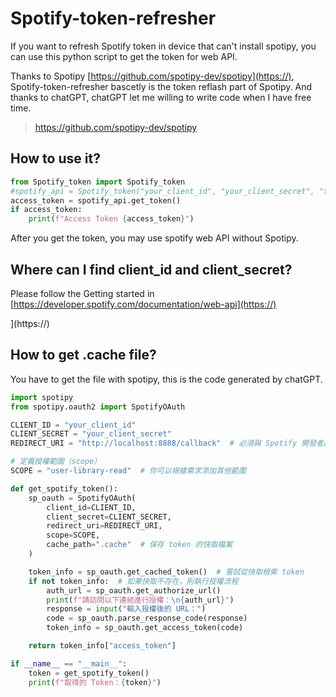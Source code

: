 # Spotify-token-refresher

If you want to refresh Spotify token in device that can't install spotipy, you can use this python script to get the token for web API.

Thanks to Spotipy [https://github.com/spotipy-dev/spotipy](https://), Spotify-token-refresher bascetly is the token reflash part of Spotipy. And thanks to chatGPT, chatGPT let me willing to write code when I have free time.

> https://github.com/spotipy-dev/spotipy

## How to use it?

```python
from Spotify_token import Spotify_token
#spotify_api = Spotify_token("your_client_id", "your_client_secret", "the_path_spotipy_created_cache_file")spotify_api = Spotify_token("aaaaaa", "bbbbbbbb", ".cache")
access_token = spotify_api.get_token()
if access_token:
    print(f"Access Token {access_token}")
```

After you get the token, you may use spotify web API without Spotipy.

## Where can I find client_id and client_secret?

Please follow the Getting started in [https://developer.spotify.com/documentation/web-api](https://)

](https://)

## How to get .cache file?

You have to get the file with spotipy, this is the code generated by chatGPT.

```python
import spotipy
from spotipy.oauth2 import SpotifyOAuth

CLIENT_ID = "your_client_id"
CLIENT_SECRET = "your_client_secret"
REDIRECT_URI = "http://localhost:8888/callback"  # 必須與 Spotify 開發者設置一致

# 定義授權範圍（scope）
SCOPE = "user-library-read"  # 你可以根據需求添加其他範圍

def get_spotify_token():
    sp_oauth = SpotifyOAuth(
        client_id=CLIENT_ID,
        client_secret=CLIENT_SECRET,
        redirect_uri=REDIRECT_URI,
        scope=SCOPE,
        cache_path=".cache"  # 保存 token 的快取檔案
    )

    token_info = sp_oauth.get_cached_token()  # 嘗試從快取檢索 token
    if not token_info:  # 如果快取不存在，則執行授權流程
        auth_url = sp_oauth.get_authorize_url()
        print(f"請訪問以下連結進行授權：\n{auth_url}")
        response = input("輸入授權後的 URL：")
        code = sp_oauth.parse_response_code(response)
        token_info = sp_oauth.get_access_token(code)

    return token_info["access_token"]

if __name__ == "__main__":
    token = get_spotify_token()
    print(f"取得的 Token：{token}")
```
